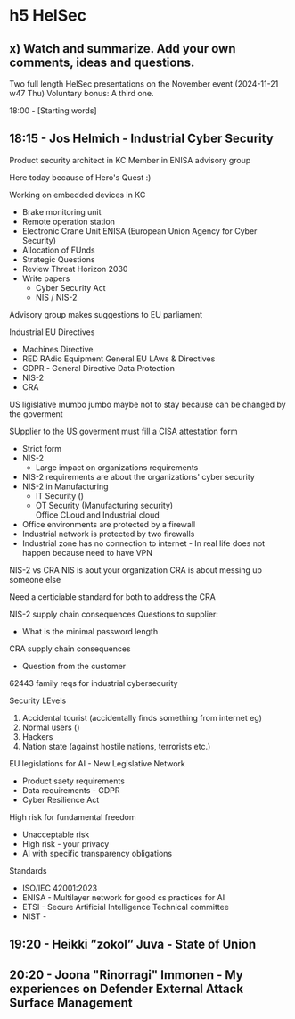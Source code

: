 # h5 HelSec

## x) Watch and summarize. Add your own comments, ideas and questions.
Two full length HelSec presentations on the November event (2024-11-21 w47 Thu)
Voluntary bonus: A third one.

18:00 - [Starting words]

## 18:15 - Jos Helmich - Industrial Cyber Security

Product security architect in KC
Member in ENISA advisory group

Here today because of Hero's Quest :) 

Working on embedded devices in KC 
- Brake monitoring unit
- Remote operation station
- Electronic Crane Unit
ENISA (European Union Agency for Cyber Security)
- Allocation of FUnds
- Strategic Questions
- Review Threat Horizon 2030
- Write papers
  - Cyber Security Act
  - NIS / NIS-2
 
Advisory group makes suggestions to EU parliament 

Industrial EU Directives
- Machines Directive
- RED RAdio Equipment
General EU LAws & Directives
- GDPR - General Directive Data Protection 
- NIS-2
- CRA

US ligislative mumbo jumbo maybe not to stay because can be changed by the goverment

SUpplier to the US goverment must fill a CISA attestation form
- Strict form
- NIS-2
  - Large impact on organizations requirements
- NIS-2 requirements are about the organizations' cyber security
- NIS-2 in Manufacturing
  - IT Security ()
  - OT Security (Manufacturing security)  
Office CLoud and Industrial cloud
- Office environments are protected by a firewall
- Industrial network is protected by two firewalls
- Industrial zone has no connection to internet - In real life does not happen because need to have VPN

NIS-2 vs CRA
NIS is aout your organization
CRA is about messing up someone else

Need a certiciable standard for both to address the CRA

NIS-2 supply chain consequences
Questions to supplier:
- What is the minimal password length

CRA supply chain consequences
- Question from the customer

62443 family reqs for industrial cybersecurity

Security LEvels
1. Accidental tourist (accidentally finds something from internet eg)
2. Normal users ()
3. Hackers
4. Nation state (against hostile nations, terrorists etc.)

EU legislations for AI - New Legislative Network
- Product saety requirements
- Data requirements - GDPR
- Cyber Resilience Act

High risk for fundamental freedom
- Unacceptable risk
- High risk - your privacy
- AI with specific transparency obligations

Standards
- ISO/IEC 42001:2023
- ENISA - Multilayer network for good cs practices for AI
- ETSI - Secure Artificial Intelligence Technical committee
- NIST -


## 19:20 - Heikki ”zokol” Juva - State of Union


## 20:20 - Joona "Rinorragi" Immonen - My experiences on Defender External Attack Surface Management
